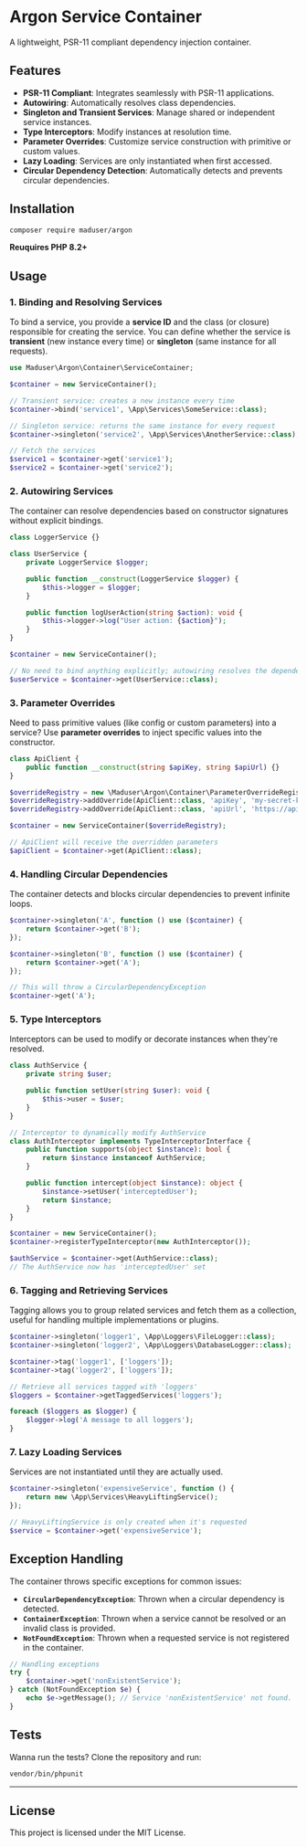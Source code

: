 
# **Argon Service Container**

A lightweight, PSR-11 compliant dependency injection container.

## **Features**

- **PSR-11 Compliant**: Integrates seamlessly with PSR-11 applications.
- **Autowiring**: Automatically resolves class dependencies.
- **Singleton and Transient Services**: Manage shared or independent service instances.
- **Type Interceptors**: Modify instances at resolution time.
- **Parameter Overrides**: Customize service construction with primitive or custom values.
- **Lazy Loading**: Services are only instantiated when first accessed.
- **Circular Dependency Detection**: Automatically detects and prevents circular dependencies.

## **Installation**

```bash
composer require maduser/argon
```
**Reuquires PHP 8.2+** 

## **Usage**

### **1. Binding and Resolving Services**

To bind a service, you provide a **service ID** and the class (or closure) responsible for creating the service. You can
define whether the service is **transient** (new instance every time) or **singleton** (same instance for all requests).

```php
use Maduser\Argon\Container\ServiceContainer;

$container = new ServiceContainer();

// Transient service: creates a new instance every time
$container->bind('service1', \App\Services\SomeService::class);

// Singleton service: returns the same instance for every request
$container->singleton('service2', \App\Services\AnotherService::class);

// Fetch the services
$service1 = $container->get('service1');
$service2 = $container->get('service2');
```

### **2. Autowiring Services**

The container can resolve dependencies based on constructor signatures without explicit bindings.

```php
class LoggerService {}

class UserService {
    private LoggerService $logger;

    public function __construct(LoggerService $logger) {
        $this->logger = $logger;
    }

    public function logUserAction(string $action): void {
        $this->logger->log("User action: {$action}");
    }
}

$container = new ServiceContainer();

// No need to bind anything explicitly; autowiring resolves the dependency
$userService = $container->get(UserService::class);
```

### **3. Parameter Overrides**

Need to pass primitive values (like config or custom parameters) into a service? Use **parameter overrides** to inject
specific values into the constructor.

```php
class ApiClient {
    public function __construct(string $apiKey, string $apiUrl) {}
}

$overrideRegistry = new \Maduser\Argon\Container\ParameterOverrideRegistry();
$overrideRegistry->addOverride(ApiClient::class, 'apiKey', 'my-secret-key');
$overrideRegistry->addOverride(ApiClient::class, 'apiUrl', 'https://api.example.com');

$container = new ServiceContainer($overrideRegistry);

// ApiClient will receive the overridden parameters
$apiClient = $container->get(ApiClient::class);
```

### **4. Handling Circular Dependencies**

The container detects and blocks circular dependencies to prevent infinite loops.

```php
$container->singleton('A', function () use ($container) {
    return $container->get('B');
});

$container->singleton('B', function () use ($container) {
    return $container->get('A');
});

// This will throw a CircularDependencyException
$container->get('A');
```

### **5. Type Interceptors**

Interceptors can be used to modify or decorate instances when they're resolved. 

```php
class AuthService {
    private string $user;

    public function setUser(string $user): void {
        $this->user = $user;
    }
}

// Interceptor to dynamically modify AuthService
class AuthInterceptor implements TypeInterceptorInterface {
    public function supports(object $instance): bool {
        return $instance instanceof AuthService;
    }

    public function intercept(object $instance): object {
        $instance->setUser('interceptedUser');
        return $instance;
    }
}

$container = new ServiceContainer();
$container->registerTypeInterceptor(new AuthInterceptor());

$authService = $container->get(AuthService::class);
// The AuthService now has 'interceptedUser' set
```

### **6. Tagging and Retrieving Services**

Tagging allows you to group related services and fetch them as a collection, useful for handling multiple
implementations or plugins.

```php
$container->singleton('logger1', \App\Loggers\FileLogger::class);
$container->singleton('logger2', \App\Loggers\DatabaseLogger::class);

$container->tag('logger1', ['loggers']);
$container->tag('logger2', ['loggers']);

// Retrieve all services tagged with 'loggers'
$loggers = $container->getTaggedServices('loggers');

foreach ($loggers as $logger) {
    $logger->log('A message to all loggers');
}
```

### **7. Lazy Loading Services**

Services are not instantiated until they are actually used.

```php
$container->singleton('expensiveService', function () {
    return new \App\Services\HeavyLiftingService();
});

// HeavyLiftingService is only created when it's requested
$service = $container->get('expensiveService');
```

## **Exception Handling**

The container throws specific exceptions for common issues:

- **`CircularDependencyException`**: Thrown when a circular dependency is detected.
- **`ContainerException`**: Thrown when a service cannot be resolved or an invalid class is provided.
- **`NotFoundException`**: Thrown when a requested service is not registered in the container.

```php
// Handling exceptions
try {
    $container->get('nonExistentService');
} catch (NotFoundException $e) {
    echo $e->getMessage(); // Service 'nonExistentService' not found.
}
```

## **Tests**

Wanna run the tests? Clone the repository and run:

```bash
vendor/bin/phpunit
```

---

## **License**

This project is licensed under the MIT License.

